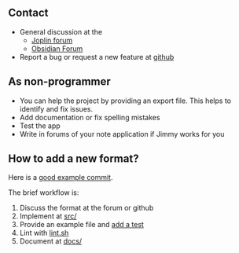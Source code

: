 ## Contact

- General discussion at the
    - [Joplin forum](https://discourse.joplinapp.org/t/jimmy-a-joplin-import-tool/38503)
    - [Obsidian Forum](https://forum.obsidian.md/t/jimmy-convert-your-notes-to-markdown/88685)
- Report a bug or request a new feature at [github](https://github.com/marph91/jimmy/issues/new/choose)

## As non-programmer

- You can help the project by providing an export file. This helps to identify and fix issues.
- Add documentation or fix spelling mistakes
- Test the app
- Write in forums of your note application if Jimmy works for you

## How to add a new format?

Here is a [good example commit](https://github.com/marph91/jimmy/commit/362acf0319b130c5abb90324129b76c1b5ebefca).

The brief workflow is:

1. Discuss the format at the forum or github
2. Implement at [src/](https://github.com/marph91/jimmy/tree/master/src/formats)
3. Provide an example file and [add a test](https://github.com/marph91/jimmy/blob/master/test/example_commands.sh)
4. Lint with [lint.sh](https://github.com/marph91/jimmy/blob/master/lint.sh)
5. Document at [docs/](https://github.com/marph91/jimmy/tree/master/docs/formats)
